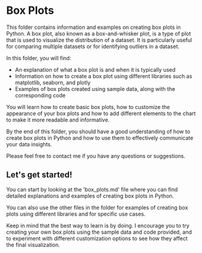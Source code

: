 # Box Plots
This folder contains information and examples on creating box plots in Python. A box plot, also known as a box-and-whisker plot, is a type of plot that is used to visualize the distribution of a dataset. It is particularly useful for comparing multiple datasets or for identifying outliers in a dataset.

In this folder, you will find:

- An explanation of what a box plot is and when it is typically used
- Information on how to create a box plot using different libraries such as matplotlib, seaborn, and plotly
- Examples of box plots created using sample data, along with the corresponding code

You will learn how to create basic box plots, how to customize the appearance of your box plots and how to add different elements to the chart to make it more readable and informative.

By the end of this folder, you should have a good understanding of how to create box plots in Python and how to use them to effectively communicate your data insights.

Please feel free to contact me if you have any questions or suggestions.

## Let's get started!
You can start by looking at the 'box_plots.md' file where you can find detailed explanations and examples of creating box plots in Python.

You can also use the other files in the folder for examples of creating box plots using different libraries and for specific use cases.

Keep in mind that the best way to learn is by doing. I encourage you to try creating your own box plots using the sample data and code provided, and to experiment with different customization options to see how they affect the final visualization.